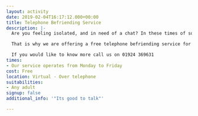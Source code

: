 ```yaml
---
layout: activity
date: 2019-02-04T16:17:12.000+00:00
title: Telephone Befriending Service
description: |-
  Are you feeling isolated, and in need of a chat? In these times of social distancing and self-isolation we know it can get lonely.

  That is why we are offering a free telephone befriending service for all adults.

  If you would like to know more call us on 01924 369631
times:
- Our service operates from Monday to Friday
cost: Free
location: Virtual - Over telephone
suitabilities:
- Any adult
signup: false
additional_info: '"Its good to talk"'

---
```

